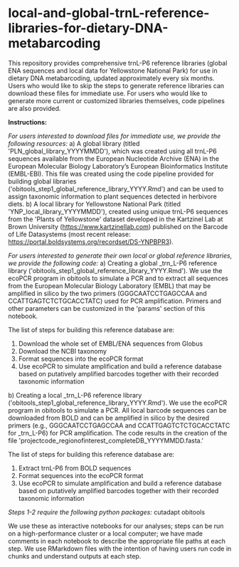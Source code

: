 # local-and-global-trnL-reference-libraries-for-dietary-DNA-metabarcoding
This repository provides comprehensive trnL-P6 reference libraries (global ENA sequences and local data for Yellowstone National Park) for use in dietary DNA metabarcoding, updated approximately every six months. Users who would like to skip the steps to generate reference libraries can download these files for immediate use. For users who would like to generate more current or customized libraries themselves, code pipelines are also provided.

**Instructions:**

_For users interested to download files for immediate use, we provide the following resources:_
a) A global library (titled 'PLN_global_library_YYYYMMDD'), which was created using all trnL-P6 sequences available from the European Nucleotide Archive (ENA) in the European Molecular Biology Laboratory’s European Bioinformatics Institute (EMBL-EBI). This file was created using the code pipeline provided for building global libraries ('obitools_step1_global_reference_library_YYYY.Rmd') and can be used to assign taxonomic information to plant sequences detected in herbivore diets.
b) A local library for Yellowstone National Park (titled 'YNP_local_library_YYYYMMDD'), created using unique trnL-P6 sequences from the 'Plants of Yellowstone' dataset developed in the Kartzinel Lab at Brown University (https://www.kartzinellab.com) published on the Barcode of Life Datasystems (most recent release: https://portal.boldsystems.org/recordset/DS-YNPBPR3). 

_For users interested to generate their own local or global reference libraries, we provide the following code:_
a) Creating a global _trn_L-P6 reference library ('obitools_step1_global_reference_library_YYYY.Rmd'). We use the ecoPCR program in obitools to simulate a PCR and to extract all sequences from the European Molecular Biology Laboratory (EMBL) that may be amplified in silico by the two primers (GGGCAATCCTGAGCCAA and CCATTGAGTCTCTGCACCTATC) used for PCR amplification. Primers and other parameters can be customized in the 'params' section of this notebook. 

  The list of steps for building this reference database are:
  1) Download the whole set of EMBL/ENA sequences from Globus
  2) Download the NCBI taxonomy
  3) Format sequences into the ecoPCR format
  4) Use ecoPCR to simulate amplification and build a reference database based on putatively amplified barcodes together with their recorded taxonomic information

b) Creating a local _trn_L-P6 reference library ('obitools_step1_global_reference_library_YYYY.Rmd'). We use the ecoPCR program in obitools to simulate a PCR. All local barcode sequences can be downloaded from BOLD and can be amplified in silico by the desired primers (e.g., GGGCAATCCTGAGCCAA and CCATTGAGTCTCTGCACCTATC for _trn_L-P6) for PCR amplification. The code results in the creation of the file 'projectcode_regionofinterest_completeDB_YYYYMMDD.fasta.'

  The list of steps for building this reference database are:
  1) Extract trnL-P6 from BOLD sequences
  2) Format sequences into the ecoPCR format
  3) Use ecoPCR to simulate amplification and build a reference database based on putatively amplified barcodes together with their recorded taxonomic information

_Steps 1-2 require the following python packages:_
cutadapt
obitools

We use these as interactive notebooks for our analyses; steps can be run on a high-performance cluster or a local computer; we have made comments in each notebook to describe the appropriate file paths at each step. We use RMarkdown files with the intention of having users run code in chunks and understand outputs at each step.
